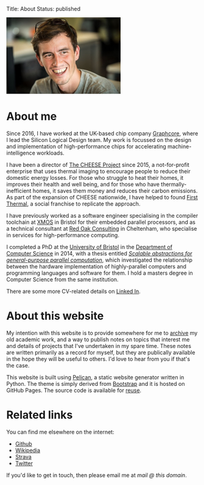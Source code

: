 Title: About
Status: published

<img src="/images/mugshot.jpg" width="300" class="img-fluid" alt="mugshot">

# About me

Since 2016, I have worked at the UK-based chip company
[Graphcore](http://www.graphcore.ai), where I lead the Silicon Logical Design
team. My work is focussed on the design and implementation of high-performance
chips for accelerating machine-intelligence workloads.

I have been a director of [The CHEESE Project](http://www.cheeseproject.co.uk)
since 2015, a not-for-profit enterprise that uses thermal imaging to encourage
people to reduce their domestic energy losses. For those who struggle to heat
their homes, it improves their health and well being, and for those who have
thermally-inefficient homes, it saves them money and reduces their carbon
emissions. As part of the expansion of CHEESE nationwide, I have helped to
found [First Thermal](http://www.first-thermal.co.uk), a social franchise to
replicate the approach.

I have previously worked as a software engineer specialising in the compiler
toolchain at [XMOS](http://www.xmos.com) in Bristol for their embedded
parallel processors, and as a technical consultant at [Red Oak
Consulting](http://www.redoakconsulting.co.uk) in Cheltenham, who specialise in
services for high-performance computing.

I completed a PhD at the [University of Bristol](http://www.bris.ac.uk) in the
[Department of Computer Science](http://www.cs.bris.ac.uk) in 2014, with a
thesis entitled *[Scalable abstractions for general-purpose parallel
computation]({filename}/thesis.md)*, which investigated the relationship
between the hardware implementation of highly-parallel computers and
programming languages and software for them. I hold a masters degree in
Computer Science from the same institution.

There are some more CV-related details on
[Linked In](https://www.linkedin.com/in/jameswhanlon).


# About this website

My intention with this website is to provide somewhere for me to
[archive](/archive.html) my old academic work, and a way to publish notes on
topics that interest me and details of projects that I've undertaken in my
spare time. These notes are written primarily as a record for myself, but they
are publically available in the hope they will be useful to others. I'd
love to hear from you if that's the case.

This website is built using [Pelican](https://blog.getpelican.com), a static
website generator written in Python. The theme is simply derived from
[Bootstrap](https://getbootstrap.com) and it is hosted on GitHub Pages. The
source code is available for
[reuse](https://github.com/jameshanlon/jameshanlon.github.io).

# Related links

You can find me elsewhere on the internet:

* [Github](https://github.com/jameshanlon)
* [Wikipedia](http://en.wikipedia.org/wiki/User:JamieHanlon)
* [Strava](https://www.strava.com/athletes/5351937)
* [Twitter](https://twitter.com/jameswhanlon)

If you'd like to get in touch, then please email me at *mail @ this domain*.
